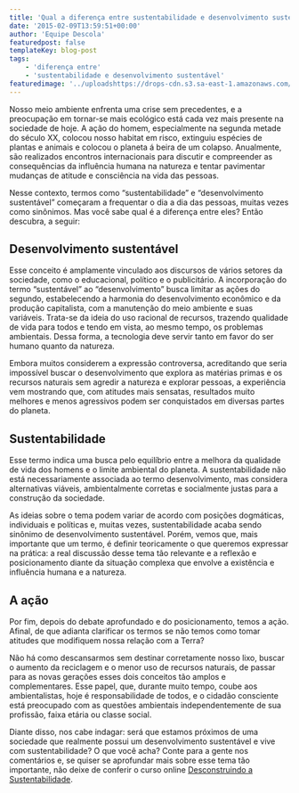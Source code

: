 ```yaml
---
title: 'Qual a diferença entre sustentabilidade e desenvolvimento sustentável?'
date: '2015-02-09T13:59:51+00:00'
author: 'Equipe Descola'
featuredpost: false
templateKey: blog-post
tags:
    - 'diferença entre'
    - 'sustentabilidade e desenvolvimento sustentável'
featuredimage: '../uploadshttps://drops-cdn.s3.sa-east-1.amazonaws.com/drops-new/wp-content/uploads/2015/02/09135951/Y1hediOeRoya666XCjYg_forest-1138x640-150x150.jpg'
---
```

Nosso meio ambiente enfrenta uma crise sem precedentes, e a preocupação em tornar-se mais ecológico está cada vez mais presente na sociedade de hoje. A ação do homem, especialmente na segunda metade do século XX, colocou nosso habitat em risco, extinguiu espécies de plantas e animais e colocou o planeta á beira de um colapso. Anualmente, são realizados encontros internacionais para discutir e compreender as consequências da influência humana na natureza e tentar pavimentar mudanças de atitude e consciência na vida das pessoas.

Nesse contexto, termos como “sustentabilidade” e “desenvolvimento sustentável” começaram a frequentar o dia a dia das pessoas, muitas vezes como sinônimos. Mas você sabe qual é a diferença entre eles? Então descubra, a seguir:

**Desenvolvimento sustentável**
-------------------------------

Esse conceito é amplamente vinculado aos discursos de vários setores da sociedade, como o educacional, político e o publicitário. A incorporação do termo “sustentável” ao “desenvolvimento” busca limitar as ações do segundo, estabelecendo a harmonia do desenvolvimento econômico e da produção capitalista, com a manutenção do meio ambiente e suas variáveis. Trata-se da ideia do uso racional de recursos, trazendo qualidade de vida para todos e tendo em vista, ao mesmo tempo, os problemas ambientais. Dessa forma, a tecnologia deve servir tanto em favor do ser humano quanto da natureza.

Embora muitos considerem a expressão controversa, acreditando que seria impossível buscar o desenvolvimento que explora as matérias primas e os recursos naturais sem agredir a natureza e explorar pessoas, a experiência vem mostrando que, com atitudes mais sensatas, resultados muito melhores e menos agressivos podem ser conquistados em diversas partes do planeta.

**Sustentabilidade**
--------------------

Esse termo indica uma busca pelo equilíbrio entre a melhora da qualidade de vida dos homens e o limite ambiental do planeta. A sustentabilidade não está necessariamente associada ao termo desenvolvimento, mas considera alternativas viáveis, ambientalmente corretas e socialmente justas para a construção da sociedade.

As ideias sobre o tema podem variar de acordo com posições dogmáticas, individuais e políticas e, muitas vezes, sustentabilidade acaba sendo sinônimo de desenvolvimento sustentável. Porém, vemos que, mais importante que um termo, é definir teoricamente o que queremos expressar na prática: a real discussão desse tema tão relevante e a reflexão e posicionamento diante da situação complexa que envolve a existência e influência humana e a natureza.

**A ação**
----------

Por fim, depois do debate aprofundado e do posicionamento, temos a ação. Afinal, de que adianta clarificar os termos se não temos como tomar atitudes que modifiquem nossa relação com a Terra?

Não há como descansarmos sem destinar corretamente nosso lixo, buscar o aumento da reciclagem e o menor uso de recursos naturais, de passar para as novas gerações esses dois conceitos tão amplos e complementares. Esse papel, que, durante muito tempo, coube aos ambientalistas, hoje é responsabilidade de todos, e o cidadão consciente está preocupado com as questões ambientais independentemente de sua profissão, faixa etária ou classe social.

Diante disso, nos cabe indagar: será que estamos próximos de uma sociedade que realmente possui um desenvolvimento sustentável e vive com sustentabilidade? O que você acha? Conte para a gente nos comentários e, se quiser se aprofundar mais sobre esse tema tão importante, não deixe de conferir o curso online [Desconstruindo a Sustentabilidade](http://descola.org/curso/5/desconstruindo-a-sustentabilidade).